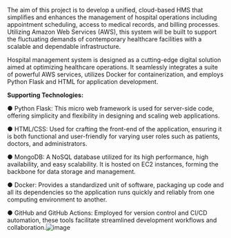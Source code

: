 The aim of this project is to develop a unified, cloud-based HMS that simplifies and enhances the management of hospital operations including appointment scheduling, access to medical records, and billing processes. Utilizing Amazon Web Services (AWS), this system will be built to support the fluctuating demands of contemporary healthcare facilities with a scalable and dependable infrastructure.

Hospital management system is designed as a cutting-edge digital solution aimed at optimizing healthcare operations. It seamlessly integrates a suite of powerful AWS services, utilizes Docker for containerization, and employs Python Flask and HTML for application development.

**Supporting Technologies:**

●	Python Flask: This micro web framework is used for server-side code, offering simplicity and flexibility in designing and scaling web applications.

●	HTML/CSS: Used for crafting the front-end of the application, ensuring it is both functional and user-friendly for varying user roles such as patients, doctors, and administrators.

●	MongoDB: A NoSQL database utilized for its high performance, high availability, and easy scalability. It is hosted on EC2 instances, forming the backbone for data storage and management.

●	Docker: Provides a standardized unit of software, packaging up code and all its dependencies so the application runs quickly and reliably from one computing environment to another.

●	GitHub and GitHub Actions: Employed for version control and CI/CD automation, these tools facilitate streamlined development workflows and collaboration.![image](https://github.com/user-attachments/assets/beb60fa5-1454-4c27-ba94-e9eee37d8424)




